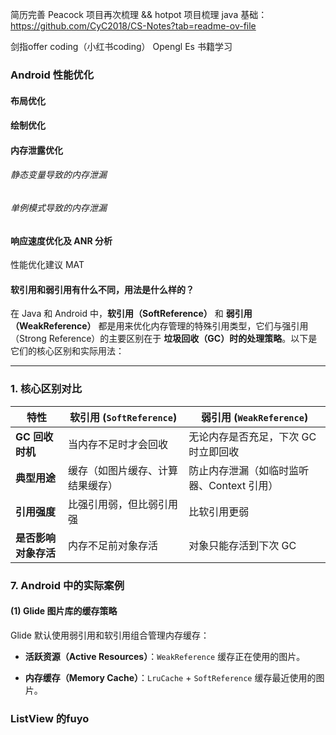 简历完善
Peacock 项目再次梳理  && hotpot 项目梳理
java 基础： https://github.com/CyC2018/CS-Notes?tab=readme-ov-file

剑指offer coding（小红书coding）
Opengl Es 书籍学习


### Android 性能优化
#### 布局优化
#### 绘制优化
#### 内存泄露优化
######   静态变量导致的内存泄漏
######   单例模式导致的内存泄漏
#### 响应速度优化及 ANR 分析


性能优化建议 
MAT

#### 软引用和弱引用有什么不同，用法是什么样的？
在 Java 和 Android 中，**软引用（SoftReference）** 和 **弱引用（WeakReference）** 都是用来优化内存管理的特殊引用类型，它们与强引用（Strong Reference）的主要区别在于 **垃圾回收（GC）时的处理策略**。以下是它们的核心区别和实际用法：

---

### **1. 核心区别对比**

|特性|软引用 (`SoftReference`)|弱引用 (`WeakReference`)|
|---|---|---|
|**GC 回收时机**|当内存不足时才会回收|无论内存是否充足，下次 GC 时立即回收|
|**典型用途**|缓存（如图片缓存、计算结果缓存）|防止内存泄漏（如临时监听器、Context 引用）|
|**引用强度**|比强引用弱，但比弱引用强|比软引用更弱|
|**是否影响对象存活**|内存不足前对象存活|对象只能存活到下次 GC|

### **7. Android 中的实际案例**

#### **(1) Glide 图片库的缓存策略**

Glide 默认使用弱引用和软引用组合管理内存缓存：

- **活跃资源（Active Resources）**：`WeakReference` 缓存正在使用的图片。
    
- **内存缓存（Memory Cache）**：`LruCache` + `SoftReference` 缓存最近使用的图片。



### ListView 的fuyo